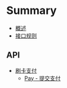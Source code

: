 # Summary

* [概述](README.md)
* [接口规则](RULES.md)

## API

* [刷卡支付](api/codepay.md)
  * [Pay - 提交支付](api/codepay/pay.md)

